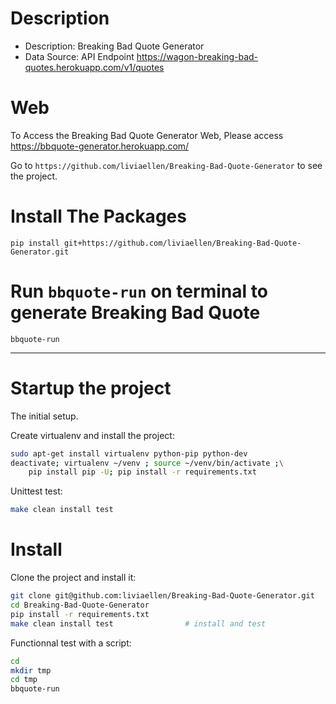 # Description
- Description: Breaking Bad Quote Generator
- Data Source: API Endpoint https://wagon-breaking-bad-quotes.herokuapp.com/v1/quotes

# Web
To Access the Breaking Bad Quote Generator Web, Please access
https://bbquote-generator.herokuapp.com/

Go to `https://github.com/liviaellen/Breaking-Bad-Quote-Generator` to see the project.

# Install The Packages 
```
pip install git+https://github.com/liviaellen/Breaking-Bad-Quote-Generator.git
```

# Run ```bbquote-run``` on terminal to generate Breaking Bad Quote
```bbquote-run```


--------------------

# Startup the project

The initial setup.

Create virtualenv and install the project:
```bash
sudo apt-get install virtualenv python-pip python-dev
deactivate; virtualenv ~/venv ; source ~/venv/bin/activate ;\
    pip install pip -U; pip install -r requirements.txt
```

Unittest test:
```bash
make clean install test
```



# Install


Clone the project and install it:

```bash
git clone git@github.com:liviaellen/Breaking-Bad-Quote-Generator.git
cd Breaking-Bad-Quote-Generator
pip install -r requirements.txt
make clean install test                # install and test
```
Functionnal test with a script:

```bash
cd
mkdir tmp
cd tmp
bbquote-run
```
